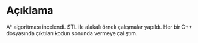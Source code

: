# Açıklama

A* algoritması incelendi. 
STL ile alakalı örnek çalışmalar yapıldı. Her bir C++ dosyasında çıktıları kodun sonunda vermeye çalıştım. 

